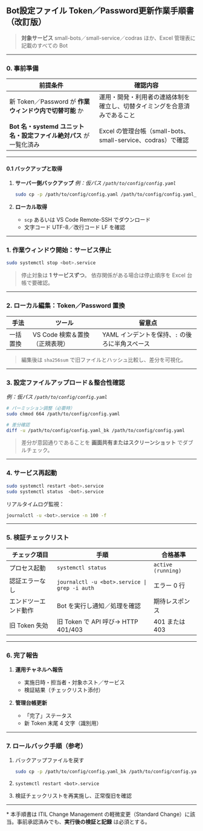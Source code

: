 ## Bot設定ファイル Token／Password更新作業手順書（改訂版）

> **対象サービス**
> small-bots／small-service／codras ほか、Excel 管理表に記載のすべての Bot

---

### 0. 事前準備

| 前提条件                                      | 確認内容                                            |
| ----------------------------------------- | ----------------------------------------------- |
| 新 Token／Password が **作業ウィンドウ内で切替可能** か    | 運用・開発・利用者の連絡体制を確立し、切替タイミングを合意済みであること            |
| **Bot 名・systemd ユニット名・設定ファイル絶対パス** が一覧化済み | Excel の管理台帳（small-bots、small-service、codras）で確認 |

---

#### 0.1 バックアップと取得

1. **サーバー側バックアップ**
   *例：仮パス `/path/to/config/config.yaml`*

   ```bash
   sudo cp -p /path/to/config/config.yaml /path/to/config/config.yaml_bk
   ```

2. **ローカル取得**

   * `scp` あるいは VS Code Remote-SSH でダウンロード
   * 文字コード UTF-8／改行コード LF を確認

---

### 1. 作業ウィンドウ開始：サービス停止

```bash
sudo systemctl stop <bot>.service
```

> 停止対象は **1 サービスずつ**。
> 依存関係がある場合は停止順序を Excel 台帳で要確認。

---

### 2. ローカル編集：Token／Password 置換

| 手法   | ツール                 | 留意点                          |
| ---- | ------------------- | ---------------------------- |
| 一括置換 | VS Code 検索＆置換（正規表現） | YAML インデントを保持、`:` の後ろに半角スペース |

> 編集後は `sha256sum` で旧ファイルとハッシュ比較し、差分を可視化。

---

### 3. 設定ファイルアップロード＆整合性確認

*例：仮パス `/path/to/config/config.yaml`*

```bash
# パーミッション調整（必要時）
sudo chmod 664 /path/to/config/config.yaml

# 差分確認
diff -u /path/to/config/config.yaml_bk /path/to/config/config.yaml
```

> 差分が意図通りであることを **画面共有またはスクリーンショット** でダブルチェック。

---

### 4. サービス再起動

```bash
sudo systemctl restart <bot>.service
sudo systemctl status  <bot>.service
```

リアルタイムログ監視：

```bash
journalctl -u <bot>.service -n 100 -f
```

---

### 5. 検証チェックリスト

| チェック項目     | 手順                                            | 合格基準               |
| ---------- | --------------------------------------------- | ------------------ |
| プロセス起動     | `systemctl status`                            | `active (running)` |
| 認証エラーなし    | `journalctl -u <bot>.service \| grep -i auth` | エラー 0 行            |
| エンドツーエンド動作 | Bot を実行し通知／処理を確認                              | 期待レスポンス            |
| 旧 Token 失効 | 旧 Token で API 呼び→ HTTP 401/403                | 401 または 403        |

---

### 6. 完了報告

1. **運用チャネルへ報告**

   * 実施日時・担当者・対象ホスト／サービス
   * 検証結果（チェックリスト添付）
2. **管理台帳更新**

   * 「完了」ステータス
   * 新 Token 末尾 4 文字（識別用）

---

### 7. ロールバック手順（参考）

1. バックアップファイルを戻す

   ```bash
   sudo cp -p /path/to/config/config.yaml_bk /path/to/config/config.yaml
   ```
2. `systemctl restart <bot>.service`
3. 検証チェックリストを再実施し、正常復旧を確認

---

\* 本手順書は ITIL Change Management の軽微変更（Standard Change）に該当。事前承認済みでも、**実行後の検証と記録** は必須とする。
